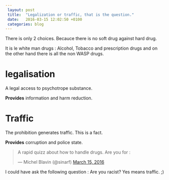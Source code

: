 ```yaml
---
 layout: post
 title:  "Legalization or traffic, that is the question."
 date:   2016-03-15 12:02:50 +0100
 categories: blog
---
```


There is only 2 choices. Becauce there is no soft drug against hard drug. 

It is le white man drugs : Alcohol, Tobacco and prescription drugs and on the other hand there is all the non WASP drugs. 

# legalisation 

A legal access to psychotrope substance. 


**Provides** information and harm reduction. 


# Traffic 

The prohibition generates traffic. This is a fact. 

**Provides**  corruption and police state. 


<blockquote class="twitter-tweet" data-lang="en"><p lang="en" dir="ltr">A rapid quizz about how to handle drugs. Are you for :</p>&mdash; Michel Blavin (@sinarf) <a href="https://twitter.com/sinarf/status/709820320815915009">March 15, 2016</a></blockquote>
<script async src="//platform.twitter.com/widgets.js" charset="utf-8"></script>


I could have ask the following question : Are you racist? Yes means traffic. ;)
